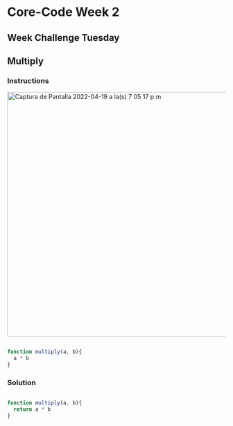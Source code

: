 # Core-Code Week 2 

## Week Challenge Tuesday
## Multiply
### Instructions
<img width="565" alt="Captura de Pantalla 2022-04-19 a la(s) 7 05 17 p  m" src="https://user-images.githubusercontent.com/91048093/164126453-905c6175-5eb7-4282-b706-1480b0981ff1.png">

``` JavaScript

function multiply(a, b){
  a * b
}

```
### Solution
``` JavaScript

function multiply(a, b){
  return a * b
}

```

